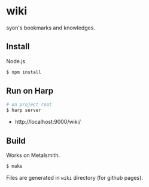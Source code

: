 wiki
====

syon's bookmarks and knowledges.


## Install

Node.js

```sh
$ npm install
```


## Run on Harp

```sh
# on project root
$ harp server
```

- http://localhost:9000/wiki/


## Build

Works on Metalsmith.

```sh
$ make
```

Files are generated in `wiki` directory (for github pages).
